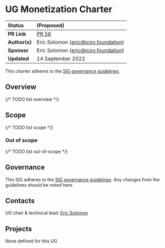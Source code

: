 # UG Monetization Charter

| Status        | (Proposed)       |
:-------------- |:---------------------------------------------------- |
| **PR Link**   | [PR 56](https://github.com/icon-project/community/pull/56)|
| **Author(s)** | Eric Solomon (eric@icon.foundation) |
| **Sponsor**   | Eric Solomon (eric@icon.foundation) |
| **Updated**   | 14 September 2022 |

This charter adheres to the [SIG governance guidelines](/guidelines/governance/sig-governance-guidelines.md).

## Overview

{/* TODO list overview */}
 

## Scope

{/* TODO list scope */}

### Out of scope

{/* TODO list out-of-scope */}


## Governance

This SIG adheres to the [SIG governance guidelines](/guidelines/governance/sig-governance-guidelines.md). Any changes from the guidelines should be noted here.

## Contacts

UG chair & technical lead: [Eric Solomon](https://github.com/han-so1omon)

## Projects

None defined for this UG
